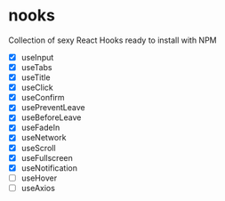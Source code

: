 # nooks

Collection of sexy React Hooks ready to install with NPM

-   [x] useInput
-   [x] useTabs
-   [x] useTitle
-   [x] useClick
-   [x] useConfirm
-   [x] usePreventLeave
-   [x] useBeforeLeave
-   [x] useFadeIn
-   [x] useNetwork
-   [x] useScroll
-   [x] useFullscreen
-   [x] useNotification
-   [ ] useHover
-   [ ] useAxios
